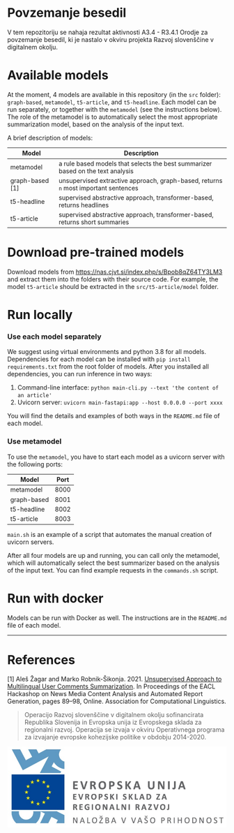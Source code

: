 # Povzemanje besedil

V tem repozitoriju se nahaja rezultat aktivnosti A3.4 - R3.4.1 Orodje za povzemanje besedil, ki je nastalo v okviru projekta Razvoj slovenščine v digitalnem okolju.

# Available models
At the moment, 4 models are available in this repository (in the `src` folder): `graph-based`, `metamodel`, `t5-article`, and `t5-headline`. Each model can be run separately, or together with the `metamodel` (see the instructions below). The role of the metamodel is to automatically select the most appropriate summarization model, based on the analysis of the input text. 

A brief description of models: 

| **Model**       | **Description**                                                                     |
|-----------------|-------------------------------------------------------------------------------------|
| metamodel       | a rule based models that selects the best summarizer based on the text analysis     |
| graph-based [1] | unsupervised extractive approach, graph-based, returns `n` most important sentences |
| t5-headline     | supervised abstractive approach, transformer-based, returns headlines               |
| t5-article      | supervised abstractive approach, transformer-based, returns short summaries         |


# Download pre-trained models

Download models from https://nas.cjvt.si/index.php/s/Bpob8qZ64TY3LM3 and extract them into the folders with their source code. For example, the model `t5-article` should be extracted in the `src/t5-article/model` folder.

# Run locally

### Use each model separately
We suggest using virtual environments and python 3.8 for all models. Dependencies for each model can be installed with `pip install requirements.txt` from the root folder of models. After you installed all dependencies, you can run inference in two ways: 

1) Command-line interface: `python main-cli.py --text 'the content of an article'`
2) Uvicorn server: `uvicorn main-fastapi:app --host 0.0.0.0 --port xxxx`

You will find the details and examples of both ways in the `README.md` file of each model. 

### Use metamodel
To use the `metamodel`, you have to start each model as a uvicorn server with the following ports: 

| **Model**   | **Port** |
|-------------|----------|
| metamodel   | 8000     |
| graph-based | 8001     |
| t5-headline | 8002     |
| t5-article  | 8003     |

`main.sh` is an example of a script that automates the manual creation of uvicorn servers. 

After all four models are up and running, you can call only the metamodel, which will automatically select the best summarizer based on the analysis of the input text. You can find example requests in the `commands.sh` script. 

# Run with docker
Models can be run with Docker as well. The instructions are in the `README.md` file of each model. 

 ---

# References
[1] Aleš Žagar and Marko Robnik-Šikonja. 2021. [Unsupervised Approach to Multilingual User Comments Summarization](https://aclanthology.org/2021.hackashop-1.13). In Proceedings of the EACL Hackashop on News Media Content Analysis and Automated Report Generation, pages 89–98, Online. Association for Computational Linguistics.



> Operacijo Razvoj slovenščine v digitalnem okolju sofinancirata Republika Slovenija in Evropska unija iz Evropskega sklada za regionalni razvoj. Operacija se izvaja v okviru Operativnega programa za izvajanje evropske kohezijske politike v obdobju 2014-2020.

![](Logo_EKP_sklad_za_regionalni_razvoj_SLO_slogan.jpg)